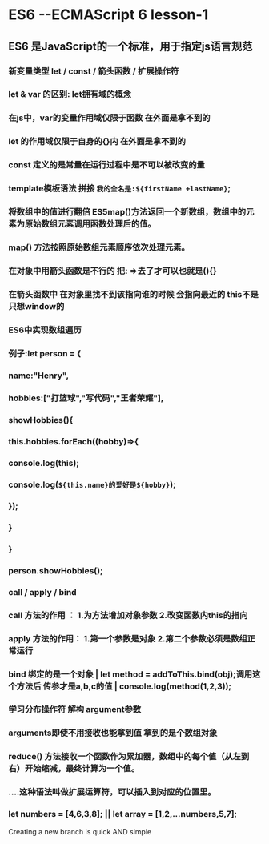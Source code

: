 #  ES6 --ECMAScript 6  lesson-1

##  ES6 是JavaScript的一个标准，用于指定js语言规范

### 新变量类型 let / const / 箭头函数 / 扩展操作符

### let & var 的区别: let拥有域的概念
### 在js中，var的变量作用域仅限于函数 在外面是拿不到的
### let 的作用域仅限于自身的{}内 在外面是拿不到的

### const 定义的是常量在运行过程中是不可以被改变的量

### template模板语法 拼接 `我的全名是:${firstName +lastName}`;

### 将数组中的值进行翻倍 ES5map()方法返回一个新数组，数组中的元素为原始数组元素调用函数处理后的值。

### map() 方法按照原始数组元素顺序依次处理元素。

### 在对象中用箭头函数是不行的 把: =>去了才可以也就是(){}

### 在箭头函数中 在对象里找不到该指向谁的时候 会指向最近的 this不是只想window的

### ES6中实现数组遍历

### 例子:let person = {
###      name:"Henry",
###      hobbies:["打篮球","写代码","王者荣耀"],
###      showHobbies(){
###  	 this.hobbies.forEach((hobby)=>{
###      console.log(this);
###      console.log(`${this.name}的爱好是${hobby}`);
###  	         });
###           }
###      }
###      person.showHobbies();

###  call / apply / bind
###  call 方法的作用 ： 1.为方法增加对象参数 2.改变函数内this的指向
###  apply 方法的作用： 1.第一个参数是对象  2.第二个参数必须是数组正常运行
###  bind  绑定的是一个对象 | let method = addToThis.bind(obj);调用这个方法后 传参才是a,b,c的值  | console.log(method(1,2,3));


###  学习分布操作符 解构 argument参数

###  arguments即使不用接收也能拿到值  拿到的是个数组对象
###  reduce() 方法接收一个函数作为累加器，数组中的每个值（从左到右）开始缩减，最终计算为一个值。
###  ....这种语法叫做扩展运算符，可以插入到对应的位置里。

### let numbers = [4,6,3,8]; || let array = [1,2,...numbers,5,7];



Creating a new branch is quick AND simple
